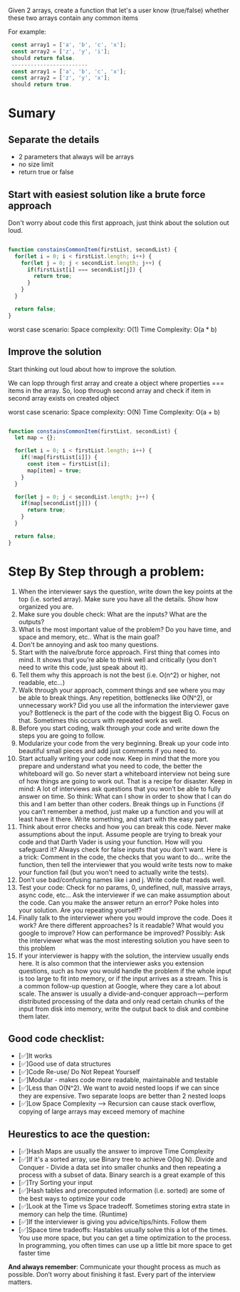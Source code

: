 Given 2 arrays, create a function that let's a user know (true/false)
 whether these two arrays contain any common items

 For example:

 ```js
  const array1 = ['a', 'b', 'c', 'x'];
  const array2 = ['z', 'y', 'i'];
  should return false.
  ------------------------
  const array1 = ['a', 'b', 'c', 'x'];
  const array2 = ['z', 'y', 'x'];
  should return true.
```
# Sumary


## Separate the details

- 2 parameters that always will be arrays
- no size limit
- return true or false


## Start with easiest solution like a brute force approach

Don't worry about code this first approach, just think about the solution out loud.

```js

function constainsCommonItem(firstList, secondList) {
  for(let i = 0; i < firstList.length; i++) {
    for(let j = 0; j < secondList.length; j++) {
      if(firstList[i] === secondList[j]) {
        return true;
      }
    }
  }

  return false;
}
```
worst case scenario:
Space complexity: O(1)
Time Complexity: O(a * b)

## Improve the solution
Start thinking out loud about how to improve the solution.

We can lopp through first array and create a object where properties === items in the array. So, loop through second array and check if item in second array exists on created object

worst case scenario:
Space complexity: O(N)
Time Complexity: O(a + b)

```js

function constainsCommonItem(firstList, secondList) {
  let map = {};

  for(let i = 0; i < firstList.length; i++) {
    if(!map[firstList[i]]) {
      const item = firstList[i];
      map[item] = true;
    }
  }

  for(let j = 0; j < secondList.length; j++) {
    if(map[secondList[j]]) {
      return true;
    }
  }

  return false;
}
```

# Step By Step through a problem:
1. When the interviewer says the question, write down the key points at the top (i.e. sorted
array). Make sure you have all the details. Show how organized you are.
2. Make sure you double check: What are the inputs? What are the outputs?
3. What is the most important value of the problem? Do you have time, and space and memory,
etc.. What is the main goal?
4. Don't be annoying and ask too many questions.
5. Start with the naive/brute force approach. First thing that comes into mind. It shows that
you’re able to think well and critically (you don't need to write this code, just speak about it).
6. Tell them why this approach is not the best (i.e. O(n^2) or higher, not readable, etc...)
7. Walk through your approach, comment things and see where you may be able to break things.
Any repetition, bottlenecks like O(N^2), or unnecessary work? Did you use all the information
the interviewer gave you? Bottleneck is the part of the code with the biggest Big O. Focus on
that. Sometimes this occurs with repeated work as well.
8. Before you start coding, walk through your code and write down the steps you are going to
follow.
9. Modularize your code from the very beginning. Break up your code into beautiful small pieces
and add just comments if you need to.
10. Start actually writing your code now. Keep in mind that the more you prepare and understand
what you need to code, the better the whiteboard will go. So never start a whiteboard
interview not being sure of how things are going to work out. That is a recipe for disaster.
Keep in mind: A lot of interviews ask questions that you won’t be able to fully answer on time.
So think: What can I show in order to show that I can do this and I am better than other
coders. Break things up in Functions (if you can’t remember a method, just make up a function
and you will at least have it there. Write something, and start with the easy part.
11. Think about error checks and how you can break this code. Never make assumptions about the
input. Assume people are trying to break your code and that Darth Vader is using your
function. How will you safeguard it? Always check for false inputs that you don’t want. Here is
a trick: Comment in the code, the checks that you want to do… write the function, then tell the
interviewer that you would write tests now to make your function fail (but you won't need to
actually write the tests).
12. Don’t use bad/confusing names like i and j. Write code that reads well.
13. Test your code: Check for no params, 0, undefined, null, massive arrays, async code, etc… Ask
the interviewer if we can make assumption about the code. Can you make the answer return
an error? Poke holes into your solution. Are you repeating yourself?
14. Finally talk to the interviewer where you would improve the code. Does it work? Are there
different approaches? Is it readable? What would you google to improve? How can
performance be improved? Possibly: Ask the interviewer what was the most interesting
solution you have seen to this problem
15. If your interviewer is happy with the solution, the interview usually ends here. It is also
common that the interviewer asks you extension questions, such as how you would handle the
problem if the whole input is too large to fit into memory, or if the input arrives as a stream.
This is a common follow-up question at Google, where they care a lot about scale. The answer
is usually a divide-and-conquer approach — perform distributed processing of the data and only
read certain chunks of the input from disk into memory, write the output back to disk and
combine them later.


## Good code checklist:
- [✅]It works
- [✅]Good use of data structures
- [✅]Code Re-use/ Do Not Repeat Yourself
- [✅]Modular - makes code more readable, maintainable and testable
- [✅]Less than O(N^2). We want to avoid nested loops if we can since they are expensive. Two
separate loops are better than 2 nested loops
- [✅]Low Space Complexity --> Recursion can cause stack overflow, copying of large arrays may
exceed memory of machine

## Heurestics to ace the question:
- [✅]Hash Maps are usually the answer to improve Time Complexity
- [✅]If it's a sorted array, use Binary tree to achieve O(log N). Divide and Conquer - Divide a data set
into smaller chunks and then repeating a process with a subset of data. Binary search is a great
example of this
- [✅]Try Sorting your input
- [✅]Hash tables and precomputed information (i.e. sorted) are some of the best ways to optimize your
code
- [✅]Look at the Time vs Space tradeoff. Sometimes storing extra state in memory can help the time.
(Runtime)
- [✅]If the interviewer is giving you advice/tips/hints. Follow them
- [✅]Space time tradeoffs: Hastables usually solve this a lot of the times. You use more space, but you
can get a time optimization to the process. In programming, you often times can use up a little bit
more space to get faster time


**And always remember**: Communicate your thought process as much as possible. Don’t worry about
finishing it fast. Every part of the interview matters.

